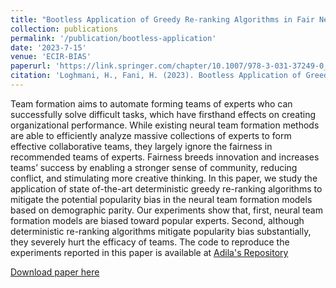 ```yaml
---
title: "Bootless Application of Greedy Re-ranking Algorithms in Fair Neural Team Formation"
collection: publications
permalink: '/publication/bootless-application'
date: '2023-7-15'
venue: 'ECIR-BIAS'
paperurl: 'https://link.springer.com/chapter/10.1007/978-3-031-37249-0_9'
citation: 'Loghmani, H., Fani, H. (2023). Bootless Application of Greedy Re-ranking Algorithms in Fair Neural Team Formation. BIAS 2023. Communications in Computer and Information Science, vol 1840. Springer, Cham. https://doi.org/10.1007/978-3-031-37249-0_9'
---
```


Team formation aims to automate forming teams of experts who can successfully solve difficult tasks, which have firsthand effects on creating organizational performance. While existing neural team formation methods are able to efficiently analyze massive collections of experts to form effective collaborative teams, they largely ignore the fairness in recommended teams of experts. Fairness breeds innovation and increases teams’ success by enabling a stronger sense of community, reducing conflict, and stimulating more creative thinking. In this paper, we study the application of state of-the-art deterministic greedy re-ranking algorithms to mitigate the potential popularity bias in the neural team formation models based on demographic parity. Our experiments show that, first, neural team formation models are biased toward popular experts. Second, although deterministic re-ranking algorithms mitigate popularity bias substantially, they severely hurt the efficacy of teams. The code to reproduce the experiments reported in this paper is available at [Adila's Repository](https://github.com/fani-lab/Adila/tree/bias23)

[Download paper here](https://link.springer.com/chapter/10.1007/978-3-031-37249-0_9)
